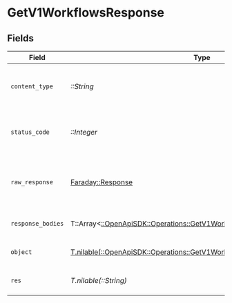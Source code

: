 # GetV1WorkflowsResponse


## Fields

| Field                                                                                                                                     | Type                                                                                                                                      | Required                                                                                                                                  | Description                                                                                                                               |
| ----------------------------------------------------------------------------------------------------------------------------------------- | ----------------------------------------------------------------------------------------------------------------------------------------- | ----------------------------------------------------------------------------------------------------------------------------------------- | ----------------------------------------------------------------------------------------------------------------------------------------- |
| `content_type`                                                                                                                            | *::String*                                                                                                                                | :heavy_check_mark:                                                                                                                        | HTTP response content type for this operation                                                                                             |
| `status_code`                                                                                                                             | *::Integer*                                                                                                                               | :heavy_check_mark:                                                                                                                        | HTTP response status code for this operation                                                                                              |
| `raw_response`                                                                                                                            | [Faraday::Response](https://www.rubydoc.info/gems/faraday/Faraday/Response)                                                               | :heavy_check_mark:                                                                                                                        | Raw HTTP response; suitable for custom response parsing                                                                                   |
| `response_bodies`                                                                                                                         | T::Array<[::OpenApiSDK::Operations::GetV1WorkflowsWorkflowsResponseBody](../../models/operations/getv1workflowsworkflowsresponsebody.md)> | :heavy_minus_sign:                                                                                                                        | Workflows retrieved successfully                                                                                                          |
| `object`                                                                                                                                  | [T.nilable(::OpenApiSDK::Operations::GetV1WorkflowsResponseBody)](../../models/operations/getv1workflowsresponsebody.md)                  | :heavy_minus_sign:                                                                                                                        | Error in retrieving workflows                                                                                                             |
| `res`                                                                                                                                     | *T.nilable(::String)*                                                                                                                     | :heavy_minus_sign:                                                                                                                        | Invalid or expired token                                                                                                                  |
